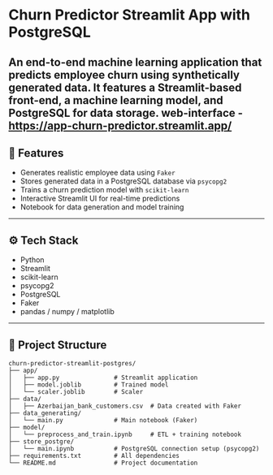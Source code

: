 # Churn Predictor Streamlit App with PostgreSQL

An end-to-end machine learning application that predicts employee churn using synthetically generated data. It features a Streamlit-based front-end, a machine learning model, and PostgreSQL for data storage.
 web-interface - https://app-churn-predictor.streamlit.app/
---

## 🧩 Features

- Generates realistic employee data using `Faker`
- Stores generated data in a PostgreSQL database via `psycopg2`
- Trains a churn prediction model with `scikit-learn`
- Interactive Streamlit UI for real-time predictions
- Notebook for data generation and model training

---

## ⚙️ Tech Stack

- Python
- Streamlit
- scikit-learn
- psycopg2
- PostgreSQL
- Faker
- pandas / numpy / matplotlib

---

## 📂 Project Structure

```
churn-predictor-streamlit-postgres/
├── app/
│   ├── app.py               # Streamlit application
│   ├── model.joblib         # Trained model
│   └── scaler.joblib        # Scaler
├── data/
│   ├── Azerbaijan_bank_customers.csv  # Data created with Faker
├── data_generating/
│   └── main.py              # Main notebook (Faker)
├── model/
│   └── preprocess_and_train.ipynb     # ETL + training notebook
├── store_postgre/
│   └── main.ipynb           # PostgreSQL connection setup (psycopg2)
├── requirements.txt         # All dependencies
└── README.md                # Project documentation
```



